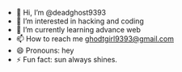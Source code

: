 - 👋 Hi, I’m @deadghost9393
- 👀 I’m interested in hacking and coding
- 🌱 I’m currently learning advance web
- 📫 How to reach me ghodtgirl9393@gmail.com
- 😄 Pronouns: hey
- ⚡ Fun fact: sun always shines.

<!---
deadghost9393/deadghost9393 is a ✨ special ✨ repository because its `README.md` (this file) appears on your GitHub profile.
You can click the Preview link to take a look at your changes.
--->
